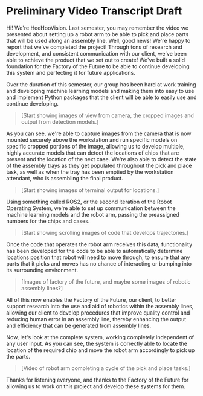 # Preliminary Video Transcript Draft
<!--
	Author: @vkach
	Editor(s): @dau501
	Year: 2023
-->

Hi!
We're HeeHooVision.
Last semester, you may remember the video we presented about setting up a robot arm to be able to pick and place parts that will be used along an assembly line.
Well, good news! We're happy to report that we've completed the project!
Through tons of research and development, and consistent communication with our client, we've been able to achieve the product that we set out to create!
We've built a solid foundation for the Factory of the Future to be able to continue developing this system and perfecting it for future applications.

Over the duration of this semester, our group has been hard at work training and developing machine learning models and
making them into easy to use and implement Python packages that the client will be able to easily use and continue developing.

> [Start showing images of view from camera, the cropped images and output from detection models.]

As you can see, we're able to capture images from the camera that is now mounted securely above the workstation and
run specific models on specific cropped portions of the image, allowing us to develop multiple,
highly accurate models that can detect the locations of chips that are present and the location of the next case.
We're also able to detect the state of the assembly trays as they get populated throughout the pick and place task,
as well as when the tray has been emptied by the workstation attendant, who is assembling the final product.

> [Start showing images of terminal output for locations.]

Using something called ROS2, or the second iteration of the Robot Operating System,
we're able to set up communication between the machine learning models and the robot arm, passing the preassigned numbers for the chips and cases.

> [Start showing scrolling images of code that develops trajectories.]

Once the code that operates the robot arm receives this data,
functionality has been developed for the code to be able to automatically determine locations position that robot will need to move through,
to ensure that any parts that it picks and moves has no chance of interacting or bumping into its surrounding environment.

> [Images of factory of the future, and maybe some images of robotic assembly lines?]

All of this now enables the Factory of the Future, our client, to better support research into the use and aid of robotics within the assembly lines,
allowing our client to develop procedures that improve quality control and reducing human error in an assembly line,
thereby enhancing the output and efficiency that can be generated from assembly lines.

Now, let's look at the complete system, working completely independent of any user input.
As you can see, the system is correctly able to locate the location of the required chip and move the robot arm accordingly to pick up the parts.

> [Video of robot arm completing a cycle of the pick and place tasks.]

Thanks for listening everyone, and thanks to the Factory of the Future for allowing us to work on this project and develop these systems for them.
